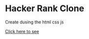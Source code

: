 <h1>Hacker Rank Clone</h1>
<p>Create dusing the html css js</p>
<p><a href="https://monumental-sopapillas-3a104a.netlify.app/">Click here to see</a></p>